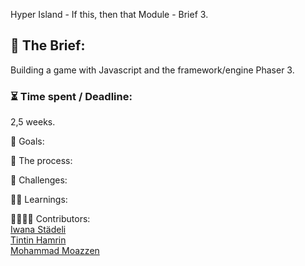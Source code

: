 Hyper Island - If this, then that Module - Brief 3.

<h2>📂 The Brief:</h2>
Building a game with Javascript and the framework/engine Phaser 3. 

<h3>⏳ Time spent / Deadline:</h3>
2,5 weeks.

🎯 Goals:


🦾 The process:


😬 Challenges:


👨‍🎓 Learnings:


👩‍👩‍👦‍👦 Contributors:<br>
[Iwana Städeli](https://github.com/iwanast)<br> 
[Tintin Hamrin](https://github.com/TintinHamrin)<br>
[Mohammad Moazzen](https://github.com/momoazzen)
